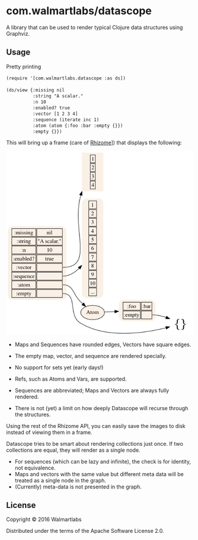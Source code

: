 # com.walmartlabs/datascope

A library that can be used to render typical Clojure data structures using
Graphviz.

## Usage

Pretty printing 


```
(require '[com.walmartlabs.datascope :as ds])

(ds/view {:missing nil
          :string "A scalar."
          :n 10
          :enabled? true
          :vector [1 2 3 4]
          :sequence (iterate inc 1)
          :atom (atom {:foo :bar :empty {}})
          :empty {}})
```

This will bring up a frame (care of [Rhizome](https://github.com/ztellman/rhizome)])
that displays the following:

![example](basics.png)

* Maps and Sequences have rounded edges, Vectors have square edges.

* The empty map, vector, and sequence are rendered specially.

* No support for sets yet (early days!)

* Refs, such as Atoms and Vars, are supported.

* Sequences are abbreviated; Maps and Vectors are always fully rendered.

* There is not (yet) a limit on how deeply Datascope will recurse through the structures.

Using the rest of the Rhizome API, you can easily save the images to disk
instead of viewing them in a frame.
         
Datascope tries to be smart about rendering collections just once.
If two collections are equal, they will render as a single node.
          
* For sequences (which can be lazy and infinite), the check is for
  identity, not equivalence.
* Maps and vectors with the same value but different meta data will be 
  treated as a single node in the graph.
* (Currently) meta-data is not presented in the graph.  
         

## License

Copyright © 2016 Walmartlabs

Distributed under the terms of the Apache Software License 2.0.
